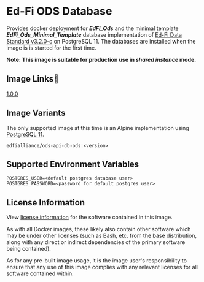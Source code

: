 # Ed-Fi ODS Database
Provides docker deployment for **_EdFi_Ods_** and the minimal template **_EdFi_Ods_Minimal_Template_** database implementation of [Ed-Fi Data Standard v3.2.0-c](https://techdocs.ed-fi.org/display/EFDS32/Ed-Fi+Data+Standard+v3.2) on PostgreSQL 11. The databases are installed when the image is is started for the first time.

**Note: This image is suitable for production use in _shared instance_ mode.**

## Image Links
[1.0.0](https://github.com/Ed-Fi-Alliance-OSS/Ed-Fi-ODS-Docker/blob/main/DB-ODS/Dockerfile)

## Image Variants
The only supported image at this time is an Alpine implementation using [PostgreSQL 11](https://hub.docker.com/_/postgres).

`edfialliance/ods-api-db-ods:<version>`

## Supported Environment Variables
``` 
POSTGRES_USER=<default postgres database user>
POSTGRES_PASSWORD=<password for default postgres user>
```

## License Information
View [license information](https://github.com/Ed-Fi-Alliance-OSS/Ed-Fi-ODS-Docker/blob/main/LICENSE) for the software contained in this image.

As with all Docker images, these likely also contain other software which may be under other licenses (such as Bash, etc. from the base distribution, along with any direct or indirect dependencies of the primary software being contained).

As for any pre-built image usage, it is the image user's responsibility to ensure that any use of this image complies with any relevant licenses for all software contained within.
